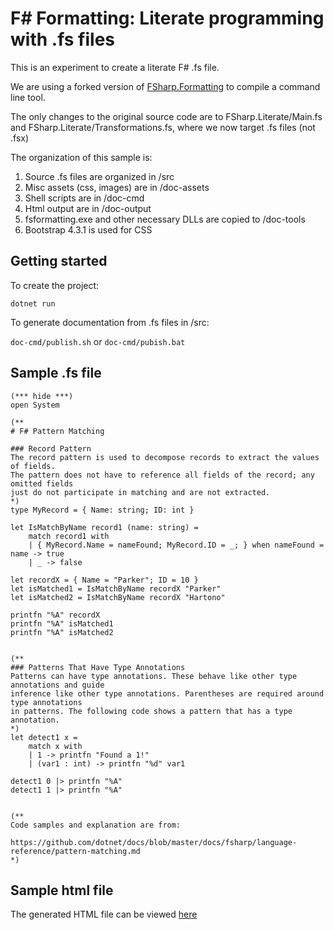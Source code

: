 # F# Formatting: Literate programming with .fs files

This is an experiment to create a literate F# .fs file.

We are using a forked version of [FSharp.Formatting](https://github.com/fsprojects/FSharp.Formatting) to compile a command line tool.

The only changes to the original source code are to FSharp.Literate/Main.fs and FSharp.Literate/Transformations.fs, where we now target .fs files (not .fsx)


The organization of this sample is:

1. Source .fs files are organized in /src
2. Misc assets (css, images) are in /doc-assets
3. Shell scripts are in /doc-cmd
4. Html output are in /doc-output
5. fsformatting.exe and other necessary DLLs are copied to /doc-tools
6. Bootstrap 4.3.1 is used for CSS


## Getting started

To create the project: 

` dotnet run `

To generate documentation from .fs files in /src:

`doc-cmd/publish.sh` or `doc-cmd/pubish.bat`



## Sample .fs file

```
(*** hide ***)
open System

(**
# F# Pattern Matching

### Record Pattern
The record pattern is used to decompose records to extract the values of fields. 
The pattern does not have to reference all fields of the record; any omitted fields 
just do not participate in matching and are not extracted.
*)
type MyRecord = { Name: string; ID: int }

let IsMatchByName record1 (name: string) =
    match record1 with
    | { MyRecord.Name = nameFound; MyRecord.ID = _; } when nameFound = name -> true
    | _ -> false

let recordX = { Name = "Parker"; ID = 10 }
let isMatched1 = IsMatchByName recordX "Parker"
let isMatched2 = IsMatchByName recordX "Hartono"

printfn "%A" recordX
printfn "%A" isMatched1
printfn "%A" isMatched2


(**
### Patterns That Have Type Annotations
Patterns can have type annotations. These behave like other type annotations and guide 
inference like other type annotations. Parentheses are required around type annotations 
in patterns. The following code shows a pattern that has a type annotation.
*)
let detect1 x =
    match x with
    | 1 -> printfn "Found a 1!"
    | (var1 : int) -> printfn "%d" var1

detect1 0 |> printfn "%A"
detect1 1 |> printfn "%A"


(**
Code samples and explanation are from:

https://github.com/dotnet/docs/blob/master/docs/fsharp/language-reference/pattern-matching.md
*)
```

## Sample html file

The generated HTML file can be viewed [here](https://htmlpreview.github.io/?https://github.com/gbih/FSharp-literate-fs/blob/master/doc-output/Program.html)